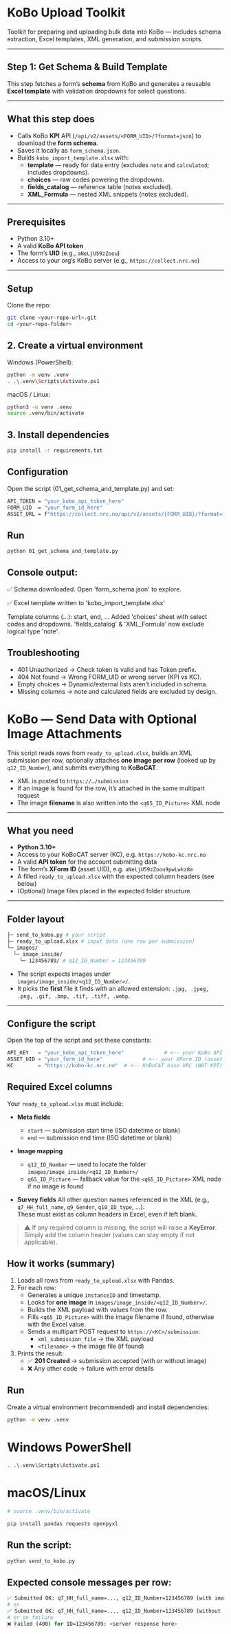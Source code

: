 # KoBo Upload Toolkit

Toolkit for preparing and uploading bulk data into KoBo — includes schema extraction, Excel templates, XML generation, and submission scripts.

---

## Step 1: Get Schema & Build Template

This step fetches a form’s **schema** from KoBo and generates a reusable **Excel template** with validation dropdowns for select questions.

---

## What this step does

- Calls KoBo **KPI** API (`/api/v2/assets/<FORM_UID>/?format=json`) to download the **form schema**.
- Saves it locally as `form_schema.json`.
- Builds `kobo_import_template.xlsx` with:
  - **template** — ready for data entry (excludes `note` and `calculated`; includes dropdowns).
  - **choices** — raw codes powering the dropdowns.
  - **fields_catalog** — reference table (notes excluded).
  - **XML_Formula** — nested XML snippets (notes excluded).

---

## Prerequisites

- Python 3.10+
- A valid **KoBo API token**
- The form’s **UID** (e.g., `aNeLjU59zZoou`)
- Access to your org’s KoBo server (e.g., `https://collect.nrc.no`)

---

## Setup

Clone the repo:

```bash
git clone <your-repo-url>.git
cd <your-repo-folder>
```
## 2. Create a virtual environment

Windows (PowerShell):
```bash
python -m venv .venv
. .\.venv\Scripts\Activate.ps1
```
macOS / Linux:
```bash
python3 -m venv .venv
source .venv/bin/activate
```
## 3. Install dependencies
```bash
pip install -r requirements.txt
```
## Configuration

Open the script (01_get_schema_and_template.py) and set:
```bash
API_TOKEN = "your_kobo_api_token_here"
FORM_UID  = "your_form_id_here"
ASSET_URL = f"https://collect.nrc.no/api/v2/assets/{FORM_UID}/?format=json"
```
## Run
```bash
python 01_get_schema_and_template.py
```
## Console output:
✅ Schema downloaded. Open 'form_schema.json' to explore.

✅ Excel template written to 'kobo_import_template.xlsx'

   Template columns (...): start, end, ...
   Added 'choices' sheet with select codes and dropdowns.
   'fields_catalog' & 'XML_Formula' now exclude logical type 'note'.

## Troubleshooting
  - 401 Unauthorized → Check token is valid and has Token prefix.
  - 404 Not found → Wrong FORM_UID or wrong server (KPI vs KC).
  - Empty choices → Dynamic/external lists aren’t included in schema.
  - Missing columns → note and calculated fields are excluded by design.


# KoBo — Send Data with Optional Image Attachments

This script reads rows from `ready_to_upload.xlsx`, builds an XML submission per row, optionally attaches **one image per row** (looked up by `q12_ID_Number`), and submits everything to **KoBoCAT**.

- XML is posted to `https://…/submission`
- If an image is found for the row, it’s attached in the same multipart request
- The image **filename** is also written into the `<q65_ID_Picture>` XML node

---

## What you need

- **Python 3.10+**
- Access to your KoBoCAT server (KC), e.g. `https://kobo-kc.nrc.no`
- A valid **API token** for the account submitting data
- The form’s **XForm ID** (asset UID), e.g. `aNeLjU59zZoou9pwLwkz8e`
- A filled `ready_to_upload.xlsx` with the expected column headers (see below)
- (Optional) Image files placed in the expected folder structure

---

## Folder layout
```bash
├─ send_to_kobo.py # your script
├─ ready_to_upload.xlsx # input data (one row per submission)
└─ images/
  └─ image_inside/
    └─ 123456789/ # q12_ID_Number = 123456789
```

- The script expects images under `images/image_inside/<q12_ID_Number>/`.
- It picks the **first** file it finds with an allowed extension:
  `.jpg, .jpeg, .png, .gif, .bmp, .tif, .tiff, .webp`.

---

## Configure the script

Open the top of the script and set these constants:

```python
API_KEY   = "your_kobo_api_token_here"             # <-- your KoBo API token (string after "Token ")
ASSET_UID = "your_form_id_here"             # <-- your XForm ID (asset UID used as XML root tag)
KC        = "https://kobo-kc.nrc.no"  # <-- KoBoCAT base URL (NOT KPI)
```
## Required Excel columns

Your `ready_to_upload.xlsx` must include:

- **Meta fields**
  - `start` — submission start time (ISO datetime or blank)
  - `end` — submission end time (ISO datetime or blank)

- **Image mapping**
  - `q12_ID_Number` — used to locate the folder `images/image_inside/<q12_ID_Number>/`
  - `q65_ID_Picture` — fallback value for the `<q65_ID_Picture>` XML node if no image is found

- **Survey fields**
  All other question names referenced in the XML (e.g., `q7_HH_full_name`, `q9_Gender`, `q10_ID_type`, …).  
  These must exist as column headers in Excel, even if left blank.

> ⚠️ If any required column is missing, the script will raise a **KeyError**. Simply add the column header (values can stay empty if not applicable).


## How it works (summary)

1. Loads all rows from `ready_to_upload.xlsx` with Pandas.
2. For each row:
   - Generates a unique `instanceID` and timestamp.
   - Looks for **one image** in `images/image_inside/<q12_ID_Number>/`.
   - Builds the XML payload with values from the row.
   - Fills `<q65_ID_Picture>` with the image filename if found, otherwise with the Excel value.
   - Sends a multipart POST request to `https://<KC>/submission`:
     - `xml_submission_file` → the XML payload
     - `<filename>` → the image file (if found)
3. Prints the result:
   - ✅ **201 Created** → submission accepted (with or without image)
   - ❌ Any other code → failure with error details

## Run

Create a virtual environment (recommended) and install dependencies:
```bash
python -m venv .venv
```
# Windows PowerShell
```bash
. .\.venv\Scripts\Activate.ps1
```
# macOS/Linux
```bash
# source .venv/bin/activate

pip install pandas requests openpyxl
```

## Run the script:
```bash
python send_to_kobo.py
```

## Expected console messages per row:
```bash
✅ Submitted OK: q7_HH_full_name=..., q12_ID_Number=123456789 (with image)
# or
✅ Submitted OK: q7_HH_full_name=..., q12_ID_Number=123456789 (without image)
# or on failure
❌ Failed (400) for ID=123456789: <server response here>
```
